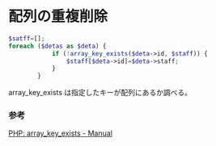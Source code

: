 # 配列の重複削除

```php
$satff=[];
foreach ($detas as $deta) {
            if (!array_key_exists($deta->id, $staff)) {
                $staff[$deta->id]=$deta->staff;
            }
        }
```

array_key_exists は指定したキーが配列にあるか調べる。

### 参考

[PHP: array\_key\_exists \- Manual](https://www.php.net/manual/ja/function.array-key-exists.php)